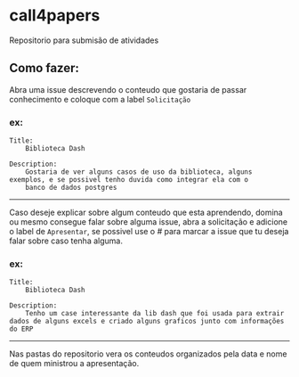 # call4papers

Repositorio para submisão de atividades

## Como fazer:
Abra uma issue descrevendo o conteudo que gostaria de passar conhecimento e coloque com a label `Solicitação` 

### ex:
    Title:
        Biblioteca Dash
    
    Description:
        Gostaria de ver alguns casos de uso da biblioteca, alguns exemplos, e se possivel tenho duvida como integrar ela com o 
        banco de dados postgres

---

Caso deseje explicar sobre algum conteudo que esta aprendendo, domina ou mesmo consegue falar sobre alguma issue, abra a solicitação e adicione o label de `Apresentar`, se possivel use o *#* para marcar a issue que tu deseja falar sobre caso tenha alguma.


### ex:

    Title:
        Biblioteca Dash
    
    Description:
        Tenho um case interessante da lib dash que foi usada para extrair dados de alguns excels e criado alguns graficos junto com informações do ERP

---

Nas pastas do repositorio vera os conteudos organizados pela data e nome de quem ministrou a apresentação.